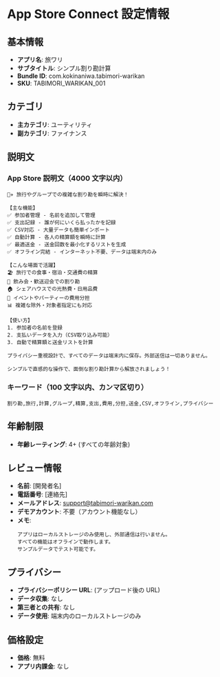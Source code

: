 # App Store Connect 設定情報

## 基本情報

- **アプリ名**: 旅ワリ
- **サブタイトル**: シンプル割り勘計算
- **Bundle ID**: com.kokinaniwa.tabimori-warikan
- **SKU**: TABIMORI_WARIKAN_001

## カテゴリ

- **主カテゴリ**: ユーティリティ
- **副カテゴリ**: ファイナンス

## 説明文

### App Store 説明文（4000 文字以内）

```
🧳✈️ 旅行やグループでの複雑な割り勘を瞬時に解決！

【主な機能】
✅ 参加者管理 - 名前を追加して管理
✅ 支出記録 - 誰が何にいくら払ったかを記録
✅ CSV対応 - 大量データも簡単インポート
✅ 自動計算 - 各人の精算額を瞬時に計算
✅ 最適送金 - 送金回数を最小化するリストを生成
✅ オフライン完結 - インターネット不要、データは端末内のみ

【こんな場面で活躍】
🏖️ 旅行での食事・宿泊・交通費の精算
🍻 飲み会・歓送迎会での割り勘
🏠 シェアハウスでの光熱費・日用品費
🎉 イベントやパーティーの費用分担
📊 複雑な除外・対象者指定にも対応

【使い方】
1. 参加者の名前を登録
2. 支払いデータを入力（CSV取り込み可能）
3. 自動で精算額と送金リストを計算

プライバシー重視設計で、すべてのデータは端末内に保存。外部送信は一切ありません。

シンプルで直感的な操作で、面倒な割り勘計算から解放されましょう！
```

### キーワード（100 文字以内、カンマ区切り）

```
割り勘,旅行,計算,グループ,精算,支出,費用,分担,送金,CSV,オフライン,プライバシー
```

## 年齢制限

- **年齢レーティング**: 4+ (すべての年齢対象)

## レビュー情報

- **名前**: [開発者名]
- **電話番号**: [連絡先]
- **メールアドレス**: support@tabimori-warikan.com
- **デモアカウント**: 不要（アカウント機能なし）
- **メモ**:
  ```
  アプリはローカルストレージのみ使用し、外部通信は行いません。
  すべての機能はオフラインで動作します。
  サンプルデータでテスト可能です。
  ```

## プライバシー

- **プライバシーポリシー URL**: (アップロード後の URL)
- **データ収集**: なし
- **第三者との共有**: なし
- **データ使用**: 端末内のローカルストレージのみ

## 価格設定

- **価格**: 無料
- **アプリ内課金**: なし
